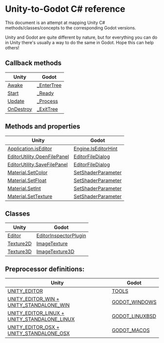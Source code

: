 # Unity-to-Godot C# reference

This document is an attempt at mapping Unity C# methods/classes/concepts to the corresponding Godot versions.

Unity and Godot are quite different by nature, but for everything you can do in Unity there's usually a way to do the same in Godot. Hope this can help others!

## Callback methods

| Unity | Godot |
| ----- | ----- |
| [Awake](https://docs.unity3d.com/ScriptReference/MonoBehaviour.Awake.html) | [_EnterTree](https://docs.godotengine.org/en/stable/tutorials/scripting/overridable_functions.html#overridable-functions) |
| [Start](https://docs.unity3d.com/ScriptReference/MonoBehaviour.Start.html) | [_Ready](https://docs.godotengine.org/en/stable/tutorials/scripting/overridable_functions.html#overridable-functions) |
| [Update](https://docs.unity3d.com/ScriptReference/MonoBehaviour.Update.html) | [_Process](https://docs.godotengine.org/en/stable/tutorials/scripting/overridable_functions.html#overridable-functions) |
| [OnDestroy](https://docs.unity3d.com/ScriptReference/MonoBehaviour.OnDestroy.html) | [_ExitTree](https://docs.godotengine.org/en/stable/tutorials/scripting/overridable_functions.html#overridable-functions) |

## Methods and properties

| Unity | Godot |
| ----- | ----- |
| [Application.isEditor](https://docs.unity3d.com/ScriptReference/Application-isEditor.html) | [Engine.IsEditorHint](https://docs.godotengine.org/en/stable/classes/class_engine.html#class-engine-method-is-editor-hint) |
| [EditorUtility.OpenFilePanel](https://docs.unity3d.com/ScriptReference/EditorUtility.OpenFilePanel.html) | [EditorFileDialog](https://docs.godotengine.org/en/stable/classes/class_editorfiledialog.html) |
| [EditorUtility.SaveFilePanel](https://docs.unity3d.com/ScriptReference/EditorUtility.SaveFilePanel.html) | [EditorFileDialog](https://docs.godotengine.org/en/stable/classes/class_editorfiledialog.html) |
| [Material.SetColor](https://docs.unity3d.com/ScriptReference/Material.SetColor.html) | [SetShaderParameter](https://docs.godotengine.org/en/stable/classes/class_shadermaterial.html#method-descriptions) |
| [Material.SetFloat](https://docs.unity3d.com/ScriptReference/Material.SetFloat.html) | [SetShaderParameter](https://docs.godotengine.org/en/stable/classes/class_shadermaterial.html#method-descriptions) |
| [Material.SetInt](https://docs.unity3d.com/ScriptReference/Material.SetInt.html) | [SetShaderParameter](https://docs.godotengine.org/en/stable/classes/class_shadermaterial.html#method-descriptions) |
| [Material.SetTexture](https://docs.unity3d.com/ScriptReference/Material.SetTexture.html) | [SetShaderParameter](https://docs.godotengine.org/en/stable/classes/class_shadermaterial.html#method-descriptions) |

## Classes

| Unity | Godot |
| ----- | ----- |
| [Editor](https://docs.unity3d.com/ScriptReference/Editor.html) | [EditorInspectorPlugin](https://docs.godotengine.org/en/stable/classes/class_editorinspectorplugin.html) |
| [Texture2D](https://docs.unity3d.com/ScriptReference/Texture2D.html) | [ImageTexture](https://docs.godotengine.org/en/stable/classes/class_imagetexture.html) |
| [Texture3D](https://docs.unity3d.com/ScriptReference/Texture3D.html) | [ImageTexture3D](https://docs.godotengine.org/en/stable/classes/class_imagetexture3d.html) |

## Preprocessor definitions:
| Unity | Godot |
| ----- | ----- |
| [UNITY_EDITOR](https://docs.unity3d.com/Manual/PlatformDependentCompilation.html) | [TOOLS](https://docs.godotengine.org/en/stable/tutorials/scripting/c_sharp/c_sharp_features.html#preprocessor-defines) |
| [UNITY_EDITOR_WIN + UNITY_STANDALONE_WIN](https://docs.unity3d.com/Manual/PlatformDependentCompilation.html) | [GODOT_WINDOWS](https://docs.godotengine.org/en/stable/tutorials/scripting/c_sharp/c_sharp_features.html#preprocessor-defines) |
| [UNITY_EDITOR_LINUX + UNITY_STANDALONE_LINUX](https://docs.unity3d.com/Manual/PlatformDependentCompilation.html) | [GODOT_LINUXBSD](https://docs.godotengine.org/en/stable/tutorials/scripting/c_sharp/c_sharp_features.html#preprocessor-defines) |
| [UNITY_EDITOR_OSX + UNITY_STANDALONE_OSX](https://docs.unity3d.com/Manual/PlatformDependentCompilation.html) | [GODOT_MACOS](https://docs.godotengine.org/en/stable/tutorials/scripting/c_sharp/c_sharp_features.html#preprocessor-defines) |
